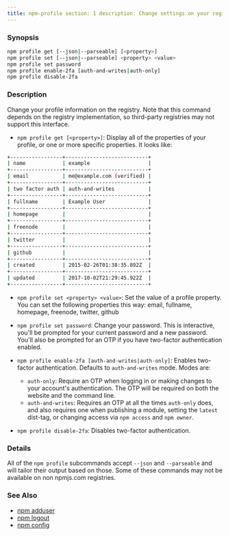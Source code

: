 ```yaml
---
title: npm-profile section: 1 description: Change settings on your registry profile
---
```


### Synopsis

```bash
npm profile get [--json|--parseable] [<property>]
npm profile set [--json|--parseable] <property> <value>
npm profile set password
npm profile enable-2fa [auth-and-writes|auth-only]
npm profile disable-2fa
```

### Description

Change your profile information on the registry. Note that this command depends on the registry implementation, so
third-party registries may not support this interface.

* `npm profile get [<property>]`: Display all of the properties of your profile, or one or more specific properties. It
  looks like:

```bash
+-----------------+---------------------------+
| name            | example                   |
+-----------------+---------------------------+
| email           | me@example.com (verified) |
+-----------------+---------------------------+
| two factor auth | auth-and-writes           |
+-----------------+---------------------------+
| fullname        | Example User              |
+-----------------+---------------------------+
| homepage        |                           |
+-----------------+---------------------------+
| freenode        |                           |
+-----------------+---------------------------+
| twitter         |                           |
+-----------------+---------------------------+
| github          |                           |
+-----------------+---------------------------+
| created         | 2015-02-26T01:38:35.892Z  |
+-----------------+---------------------------+
| updated         | 2017-10-02T21:29:45.922Z  |
+-----------------+---------------------------+
```

* `npm profile set <property> <value>`: Set the value of a profile property. You can set the following properties this
  way: email, fullname, homepage, freenode, twitter, github

* `npm profile set password`: Change your password. This is interactive, you'll be prompted for your current password
  and a new password. You'll also be prompted for an OTP if you have two-factor authentication enabled.

* `npm profile enable-2fa [auth-and-writes|auth-only]`: Enables two-factor authentication. Defaults to `auth-and-writes`
  mode. Modes are:
    * `auth-only`: Require an OTP when logging in or making changes to your account's authentication. The OTP will be
      required on both the website and the command line.
    * `auth-and-writes`: Requires an OTP at all the times `auth-only` does, and also requires one when publishing a
      module, setting the `latest`
      dist-tag, or changing access via `npm access` and `npm owner`.

* `npm profile disable-2fa`: Disables two-factor authentication.

### Details

All of the `npm profile` subcommands accept `--json` and `--parseable` and will tailor their output based on those. Some
of these commands may not be available on non npmjs.com registries.

### See Also

* [npm adduser](/commands/npm-adduser)
* [npm logout](/commands/npm-logout)
* [npm config](/commands/npm-config)
